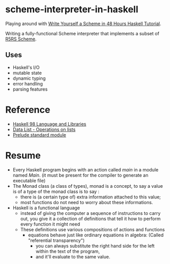# scheme-interpreter-in-haskell

Playing around with [Write Yourself a Scheme in 48 Hours Haskell Tutorial](https://en.wikibooks.org/wiki/Write_Yourself_a_Scheme_in_48_Hours).

Writing a fully-functional Scheme interpreter that implements a subset of [R5RS Scheme](http://www.schemers.org/Documents/Standards/R5RS/HTML/).

## Uses ##

+ Haskell's I/O
+ mutable state
+ dynamic typing
+ error handling
+ parsing features

# Reference

+ [Haskell 98 Language and Libraries](https://www.haskell.org/onlinereport/index.html) 
+ [Data List - Operations on lists](http://hackage.haskell.org/package/base-4.8.1.0/docs/Data-List.html) 
+ [Prelude standard module](hackage.haskell.org/package/base-4.8.1.0/docs/Prelude.html)



# Resume

+ Every Haskell program begins with an action called *main* in a module named *Main*. (it must be present for the compiler to generate an executable file)
+ The Monad class (a class of types), monad is a concept, to say a value is of a type of the monad class is to say :
  + there is (a certain type of) extra information attached to this value;
  + most functions do not need to worry about these informations.
+ Haskell is a functional language
  + instead of giving the computer a sequence of instructions to carry out, you give it a collection of definitions that tell it how to perform every function it might need
  + These definitions use various compositions of actions and functions
    + equations behave just like ordinary equations in algebra: (Called "referential transparency")
	  + you can always substitute the right hand side for the left within the text of the program, 
	  + and it'll evaluate to the same value. 

